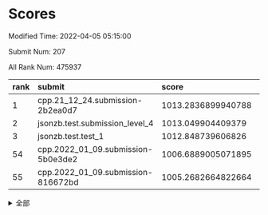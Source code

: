 # Scores

Modified Time: 2022-04-05 05:15:00

Submit Num: 207

All Rank Num: 475937

| rank |               submit               |       score        |       sigma        | pk_num |
| :--- | :--------------------------------- | :----------------- | :----------------- | :----- |
| 1    | cpp.21_12_24.submission-2b2ea0d7   | 1013.2836899940788 | 0.8262775614707729 | 9194   |
| 2    | jsonzb.test.submission_level_4     | 1013.049904409379  | 0.7978052128264997 | 9201   |
| 3    | jsonzb.test.test_1                 | 1012.848739606826  | 0.7998808364687933 | 9197   |
| 54   | cpp.2022_01_09.submission-5b0e3de2 | 1006.6889005071895 | 0.7399702898563028 | 9194   |
| 55   | cpp.2022_01_09.submission-816672bd | 1005.2682664822664 | 0.7357666993039059 | 9196   |


<details>
<summary>全部</summary>

| rank |                 submit                 |       score        |       sigma        | pk_num |
| :--- | :------------------------------------- | :----------------- | :----------------- | :----- |
| 1    | cpp.21_12_24.submission-2b2ea0d7       | 1013.2836899940788 | 0.8262775614707729 | 9194   |
| 2    | jsonzb.test.submission_level_4         | 1013.049904409379  | 0.7978052128264997 | 9201   |
| 3    | jsonzb.test.test_1                     | 1012.848739606826  | 0.7998808364687933 | 9197   |
| 4    | gobigger.level_3.submission_level_3_10 | 1011.7092110133297 | 0.7698597535115241 | 9200   |
| 5    | gobigger.level_3.submission_level_3_18 | 1011.7047977216059 | 0.7656219970029146 | 9198   |
| 6    | gobigger.level_3.submission_level_3_12 | 1011.5691488156805 | 0.7954789280818275 | 9195   |
| 7    | gobigger.level_3.submission_level_3_45 | 1011.3298508832645 | 0.7487885820453065 | 9188   |
| 8    | gobigger.level_3.submission_level_3_11 | 1011.2694860128527 | 0.7622207308838957 | 9199   |
| 9    | gobigger.level_3.submission_level_3_4  | 1011.2210594099839 | 0.7509159053308384 | 9201   |
| 10   | gobigger.level_3.submission_level_3_26 | 1011.0696446100862 | 0.7551996325663667 | 9201   |
| 11   | gobigger.level_3.submission_level_3_8  | 1011.0246714835686 | 0.7817873061313548 | 9195   |
| 12   | gobigger.level_3.submission_level_3_13 | 1010.7272678942022 | 0.7817364570908409 | 9201   |
| 13   | gobigger.level_3.submission_level_3_37 | 1010.6924781350357 | 0.7608983271669495 | 9199   |
| 14   | gobigger.level_3.submission_level_3_1  | 1010.667047496877  | 0.7560434719971991 | 9197   |
| 15   | gobigger.level_3.submission_level_3_36 | 1010.6241066563824 | 0.7452814158918887 | 9199   |
| 16   | gobigger.level_3.submission_level_3_31 | 1010.5402390537035 | 0.7530512013982583 | 9196   |
| 17   | gobigger.level_3.submission_level_3_49 | 1010.5111779670689 | 0.7693159750828197 | 9199   |
| 18   | gobigger.level_3.submission_level_3_21 | 1010.4498495867574 | 0.7511223955042402 | 9194   |
| 19   | gobigger.level_3.submission_level_3_17 | 1010.4405409159518 | 0.761216052585178  | 9200   |
| 20   | gobigger.level_3.submission_level_3_0  | 1010.3414897964287 | 0.8057328653673881 | 9196   |
| 21   | gobigger.level_3.submission_level_3_32 | 1010.3291573102039 | 0.7749360747811703 | 9195   |
| 22   | gobigger.level_3.submission_level_3_35 | 1010.3049432259845 | 0.7422358183867026 | 9193   |
| 23   | gobigger.level_3.submission_level_3_44 | 1010.2878547095829 | 0.7709397807829704 | 9196   |
| 24   | gobigger.level_3.submission_level_3_47 | 1010.2399026351803 | 0.7458060402525661 | 9195   |
| 25   | gobigger.level_3.submission_level_3_2  | 1010.2281421969556 | 0.7593304740350689 | 9195   |
| 26   | gobigger.level_3.submission_level_3_15 | 1010.1412503331744 | 0.7916135666277679 | 9197   |
| 27   | gobigger.level_3.submission_level_3_5  | 1010.1379364867273 | 0.7553359804719614 | 9194   |
| 28   | gobigger.level_3.submission_level_3_23 | 1010.032955046646  | 0.7509824299925595 | 9198   |
| 29   | gobigger.level_3.submission_level_3_34 | 1009.933422754592  | 0.7457300011013865 | 9192   |
| 30   | gobigger.level_3.submission_level_3_41 | 1009.9181209462944 | 0.7586258722834706 | 9198   |
| 31   | gobigger.level_3.submission_level_3_22 | 1009.8084805798886 | 0.7558346255771956 | 9197   |
| 32   | gobigger.level_3.submission_level_3_46 | 1009.7872887759731 | 0.7461565752374965 | 9195   |
| 33   | gobigger.level_3.submission_level_3_19 | 1009.7623486884002 | 0.743647679649199  | 9200   |
| 34   | gobigger.level_3.submission_level_3_16 | 1009.7314097812775 | 0.7671258322929048 | 9199   |
| 35   | gobigger.level_3.submission_level_3_48 | 1009.6602187151898 | 0.7465155882919982 | 9206   |
| 36   | gobigger.level_3.submission_level_3_25 | 1009.6148505106507 | 0.7506931077633711 | 9194   |
| 37   | gobigger.level_3.submission_level_3_39 | 1009.5732823322928 | 0.7624955762735717 | 9197   |
| 38   | gobigger.level_3.submission_level_3_29 | 1009.5200790422548 | 0.7742548736112651 | 9194   |
| 39   | gobigger.level_3.submission_level_3_7  | 1009.4218526765205 | 0.72070571211096   | 9195   |
| 40   | gobigger.level_3.submission_level_3_43 | 1009.3906377119591 | 0.767347615308876  | 9197   |
| 41   | gobigger.level_3.submission_level_3_14 | 1009.3789006918208 | 0.7736412418389659 | 9198   |
| 42   | gobigger.level_3.submission_level_3_42 | 1009.1504682788951 | 0.7641676463766867 | 9199   |
| 43   | gobigger.level_3.submission_level_3_20 | 1008.9975557080918 | 0.743809214929709  | 9199   |
| 44   | gobigger.level_3.submission_level_3_27 | 1008.9888752957886 | 0.7398273891329419 | 9194   |
| 45   | gobigger.level_3.submission_level_3_38 | 1008.9439400251831 | 0.7435934671687192 | 9198   |
| 46   | gobigger.level_3.submission_level_3_40 | 1008.9284653896336 | 0.7241097199481866 | 9196   |
| 47   | gobigger.level_3.submission_level_3_3  | 1008.9201501247445 | 0.7430329259551988 | 9200   |
| 48   | gobigger.level_3.submission_level_3_9  | 1008.8835976977491 | 0.7551621839802181 | 9194   |
| 49   | gobigger.level_3.submission_level_3_28 | 1008.5905827154338 | 0.725966627918159  | 9199   |
| 50   | gobigger.level_3.submission_level_3_6  | 1008.5654043358832 | 0.7776260236221366 | 9197   |
| 51   | gobigger.level_3.submission_level_3_24 | 1008.2977636976935 | 0.7345631408449838 | 9195   |
| 52   | gobigger.level_3.submission_level_3_33 | 1008.1698729432901 | 0.7339297789580445 | 9193   |
| 53   | gobigger.level_3.submission_level_3_30 | 1008.1493199183919 | 0.7293417415800818 | 9198   |
| 54   | cpp.2022_01_09.submission-5b0e3de2     | 1006.6889005071895 | 0.7399702898563028 | 9194   |
| 55   | cpp.2022_01_09.submission-816672bd     | 1005.2682664822664 | 0.7357666993039059 | 9196   |
| 56   | gobigger.level_1.submission_level_1_24 | 1004.7487325822625 | 0.7075534815544122 | 9200   |
| 57   | gobigger.level_1.submission_level_1_36 | 1004.5161074152298 | 0.7159476958917578 | 9193   |
| 58   | gobigger.level_1.submission_level_1_5  | 1004.359643888882  | 0.7239443233251308 | 9198   |
| 59   | gobigger.level_1.submission_level_1_32 | 1004.1866172659495 | 0.7279291763014307 | 9191   |
| 60   | gobigger.level_1.submission_level_1_47 | 1004.1529070195122 | 0.7273064683878419 | 9202   |
| 61   | gobigger.level_1.submission_level_1_34 | 1004.0933149077207 | 0.7084297569081135 | 9196   |
| 62   | gobigger.level_1.submission_level_1_31 | 1004.0340497308432 | 0.7159829002973828 | 9199   |
| 63   | gobigger.level_1.submission_level_1_3  | 1003.8757579896143 | 0.7216282913465143 | 9196   |
| 64   | gobigger.level_1.submission_level_1_23 | 1003.8641032488288 | 0.718825486670979  | 9202   |
| 65   | gobigger.level_1.submission_level_1_16 | 1003.7827651070743 | 0.7117667795044041 | 9195   |
| 66   | gobigger.level_1.submission_level_1_29 | 1003.768040843542  | 0.7123465894264189 | 9199   |
| 67   | gobigger.level_1.submission_level_1_40 | 1003.7527909338418 | 0.7157487432317261 | 9193   |
| 68   | gobigger.level_1.submission_level_1_28 | 1003.752777943996  | 0.7150477319804042 | 9200   |
| 69   | gobigger.level_1.submission_level_1_22 | 1003.7347764860089 | 0.7180185511209478 | 9201   |
| 70   | gobigger.level_1.submission_level_1_26 | 1003.6480815331427 | 0.7155342226064156 | 9198   |
| 71   | gobigger.level_1.submission_level_1_9  | 1003.5989919116639 | 0.7090185095767767 | 9198   |
| 72   | gobigger.level_1.submission_level_1_12 | 1003.5969087520704 | 0.7139275716436562 | 9196   |
| 73   | gobigger.level_1.submission_level_1_17 | 1003.5624453823718 | 0.721697820633341  | 9196   |
| 74   | gobigger.level_1.submission_level_1_46 | 1003.4022585054179 | 0.7087469352813063 | 9193   |
| 75   | gobigger.level_1.submission_level_1_21 | 1003.2837726839172 | 0.7142438059347878 | 9200   |
| 76   | gobigger.level_1.submission_level_1_7  | 1003.2823033266616 | 0.7159969821114281 | 9200   |
| 77   | gobigger.level_1.submission_level_1_38 | 1003.2404255071133 | 0.6996337882247345 | 9200   |
| 78   | gobigger.level_1.submission_level_1_2  | 1003.215800890078  | 0.7086311955004634 | 9195   |
| 79   | gobigger.level_1.submission_level_1_13 | 1003.1793906150509 | 0.7182030596701064 | 9194   |
| 80   | gobigger.level_1.submission_level_1_11 | 1003.098593219005  | 0.7156578587156696 | 9199   |
| 81   | gobigger.level_1.submission_level_1_10 | 1003.0825290242199 | 0.7161928351051308 | 9193   |
| 82   | gobigger.level_1.submission_level_1_4  | 1003.0241190421557 | 0.7056699172271691 | 9196   |
| 83   | gobigger.level_1.submission_level_1_19 | 1003.0070391562738 | 0.722085530073728  | 9197   |
| 84   | gobigger.level_1.submission_level_1_49 | 1002.9786107373325 | 0.7156574084934768 | 9198   |
| 85   | gobigger.level_1.submission_level_1_37 | 1002.9159084109975 | 0.7061016353529834 | 9195   |
| 86   | gobigger.level_1.submission_level_1_25 | 1002.8510635292768 | 0.7165256866914915 | 9192   |
| 87   | gobigger.level_1.submission_level_1_15 | 1002.7923545330541 | 0.726528257873235  | 9194   |
| 88   | gobigger.level_1.submission_level_1_41 | 1002.7868579194749 | 0.7036373251120173 | 9193   |
| 89   | gobigger.level_1.submission_level_1_35 | 1002.7863492510783 | 0.7145275715095646 | 9197   |
| 90   | gobigger.level_1.submission_level_1_33 | 1002.7570079655667 | 0.7064316105843602 | 9195   |
| 91   | gobigger.level_1.submission_level_1_18 | 1002.6981714274029 | 0.7277436350777109 | 9198   |
| 92   | gobigger.level_1.submission_level_1_39 | 1002.6879541895656 | 0.7154894913273847 | 9198   |
| 93   | gobigger.level_1.submission_level_1_48 | 1002.6465295823538 | 0.7149386710489418 | 9201   |
| 94   | gobigger.level_1.submission_level_1_14 | 1002.6159293391237 | 0.7144573959673944 | 9196   |
| 95   | gobigger.level_1.submission_level_1_30 | 1002.5772600716978 | 0.7202903896789704 | 9198   |
| 96   | gobigger.level_1.submission_level_1_43 | 1002.5631049061518 | 0.714108830478248  | 9192   |
| 97   | gobigger.level_1.submission_level_1_6  | 1002.5629083991614 | 0.7273222652210805 | 9188   |
| 98   | gobigger.level_1.submission_level_1_44 | 1002.5419291450268 | 0.7158331305194228 | 9197   |
| 99   | gobigger.level_1.submission_level_1_42 | 1002.5133293287225 | 0.7126468514728711 | 9197   |
| 100  | gobigger.level_1.submission_level_1_8  | 1002.4159226821021 | 0.7095945220123535 | 9199   |
| 101  | gobigger.level_1.submission_level_1_45 | 1002.4118775474683 | 0.7055770629070386 | 9193   |
| 102  | gobigger.level_1.submission_level_1_27 | 1002.4082173304384 | 0.7077857543162117 | 9191   |
| 103  | gobigger.level_1.submission_level_1_0  | 1002.2866545171565 | 0.7167755588814422 | 9199   |
| 104  | gobigger.level_1.submission_level_1_1  | 1001.9506505523161 | 0.7169921540562848 | 9200   |
| 105  | gobigger.level_1.submission_level_1_20 | 1001.8673973066659 | 0.7187982427463415 | 9202   |
| 106  | gobigger.random.submission_random_37   | 998.1908683088739  | 0.7083540029064247 | 9201   |
| 107  | gobigger.random.submission_random_27   | 997.5301806128186  | 0.7102707281606078 | 9198   |
| 108  | gobigger.random.submission_random_25   | 997.4682600369093  | 0.6977650948198583 | 9198   |
| 109  | gobigger.random.submission_random_41   | 997.1533663437256  | 0.7113035270465534 | 9193   |
| 110  | gobigger.random.submission_random_28   | 997.1126806010635  | 0.7173131300717575 | 9198   |
| 111  | gobigger.random.submission_random_35   | 997.0564154365321  | 0.6979901636853578 | 9197   |
| 112  | gobigger.random.submission_random_38   | 996.9412497006817  | 0.69878779006164   | 9198   |
| 113  | gobigger.random.submission_random_39   | 996.8938446468898  | 0.7086517602211364 | 9200   |
| 114  | gobigger.random.submission_random_49   | 996.8889993475495  | 0.7109422399612381 | 9189   |
| 115  | gobigger.random.submission_random_42   | 996.8871876173555  | 0.7104203769998451 | 9200   |
| 116  | gobigger.random.submission_random_9    | 996.7760305248074  | 0.70065146155803   | 9201   |
| 117  | gobigger.random.submission_random_21   | 996.7496624599561  | 0.696939277951547  | 9200   |
| 118  | gobigger.random.submission_random_10   | 996.6897869216969  | 0.7268007496014516 | 9205   |
| 119  | gobigger.random.submission_random_34   | 996.5524632029054  | 0.7193736131585945 | 9196   |
| 120  | gobigger.random.submission_random_13   | 996.4638474157623  | 0.7123801241305195 | 9199   |
| 121  | gobigger.random.submission_random_18   | 996.4311776209549  | 0.7089405187538907 | 9202   |
| 122  | gobigger.random.submission_random_26   | 996.4061059145114  | 0.706424114753371  | 9195   |
| 123  | gobigger.random.submission_random_44   | 996.3897929329478  | 0.7090899591733735 | 9197   |
| 124  | gobigger.random.submission_random_31   | 996.3302842235728  | 0.7148369121647484 | 9196   |
| 125  | gobigger.random.submission_random_1    | 996.2567255308525  | 0.722177318395704  | 9195   |
| 126  | gobigger.random.submission_random_16   | 996.2282402958992  | 0.7242504882090722 | 9195   |
| 127  | gobigger.random.submission_random_20   | 996.2246697000334  | 0.6990560131334429 | 9201   |
| 128  | gobigger.random.submission_random_32   | 996.1998541521333  | 0.7061218402789108 | 9195   |
| 129  | gobigger.random.submission_random_0    | 996.1977435005874  | 0.7080226793979605 | 9200   |
| 130  | gobigger.random.submission_random_30   | 996.1132162980686  | 0.7029080802565748 | 9196   |
| 131  | gobigger.random.submission_random_33   | 996.0784188988134  | 0.7158471147740652 | 9197   |
| 132  | gobigger.random.submission_random_46   | 995.9535573307969  | 0.7035740085934672 | 9194   |
| 133  | gobigger.random.submission_random_11   | 995.8977823115658  | 0.7148816640743685 | 9204   |
| 134  | gobigger.random.submission_random_45   | 995.8896749849457  | 0.7081932655885359 | 9197   |
| 135  | gobigger.random.submission_random_3    | 995.8792817684639  | 0.7221385145276839 | 9201   |
| 136  | gobigger.random.submission_random_22   | 995.8641066898244  | 0.7085957651989598 | 9198   |
| 137  | gobigger.random.submission_random_12   | 995.832433888352   | 0.7183625723821739 | 9200   |
| 138  | gobigger.random.submission_random_7    | 995.8287239128359  | 0.7253484930745933 | 9197   |
| 139  | gobigger.random.submission_random_14   | 995.8221075022507  | 0.7083405086176857 | 9195   |
| 140  | gobigger.random.submission_random_43   | 995.8004146510198  | 0.7042759132479073 | 9191   |
| 141  | gobigger.random.submission_random_5    | 995.7774788685542  | 0.7170271517006473 | 9196   |
| 142  | gobigger.random.submission_random_36   | 995.5802095894471  | 0.7225048362377675 | 9194   |
| 143  | gobigger.random.submission_random_47   | 995.5343051734469  | 0.7123411491673813 | 9192   |
| 144  | gobigger.random.submission_random_8    | 995.477728272336   | 0.7116290110428676 | 9195   |
| 145  | gobigger.random.submission_random_23   | 995.4113992612041  | 0.7078431792896942 | 9197   |
| 146  | gobigger.random.submission_random_15   | 995.4013171061933  | 0.7041711462438521 | 9198   |
| 147  | gobigger.random.submission_random_29   | 995.3338110696789  | 0.7124561083738729 | 9197   |
| 148  | gobigger.random.submission_random_48   | 995.215128320532   | 0.6985124563332128 | 9196   |
| 149  | gobigger.random.submission_random_19   | 995.1634813852907  | 0.7098693771421257 | 9197   |
| 150  | gobigger.random.submission_random_2    | 995.1111439248936  | 0.7246596526178491 | 9193   |
| 151  | gobigger.random.submission_random_40   | 995.1015025683944  | 0.7110539533316583 | 9198   |
| 152  | gobigger.random.submission_random_4    | 995.085363241776   | 0.7027444918705773 | 9197   |
| 153  | gobigger.level_2.submission_level_2_6  | 994.9313325306564  | 0.7352005817490201 | 9198   |
| 154  | gobigger.random.submission_random_6    | 994.8027680893601  | 0.7114057967633073 | 9189   |
| 155  | gobigger.random.submission_random_17   | 994.7830557022268  | 0.7235719909418891 | 9195   |
| 156  | gobigger.random.submission_random_24   | 994.6740687555159  | 0.7129554995603119 | 9200   |
| 157  | gobigger.level_2.submission_level_2_20 | 994.439109969283   | 0.7307579126748315 | 9198   |
| 158  | gobigger.level_2.submission_level_2_34 | 994.2225532035699  | 0.7294541363256618 | 9196   |
| 159  | gobigger.level_2.submission_level_2_46 | 994.0562458466966  | 0.7350242508352648 | 9197   |
| 160  | gobigger.level_2.submission_level_2_0  | 993.4792462743914  | 0.7294115243587909 | 9199   |
| 161  | gobigger.level_2.submission_level_2_29 | 993.4755287260477  | 0.7321572009716275 | 9200   |
| 162  | gobigger.level_2.submission_level_2_39 | 993.4174995267099  | 0.7533160191519995 | 9201   |
| 163  | gobigger.level_2.submission_level_2_13 | 993.3067956048369  | 0.7323782103090934 | 9194   |
| 164  | gobigger.level_2.submission_level_2_43 | 993.280246409989   | 0.734981858929399  | 9199   |
| 165  | gobigger.level_2.submission_level_2_12 | 993.2300892399039  | 0.7385922535801752 | 9199   |
| 166  | gobigger.level_2.submission_level_2_22 | 992.838541249333   | 0.7236699706057214 | 9199   |
| 167  | gobigger.level_2.submission_level_2_17 | 992.8341728478623  | 0.7427860581200909 | 9197   |
| 168  | gobigger.level_2.submission_level_2_9  | 992.8092701711586  | 0.756024118432404  | 9201   |
| 169  | gobigger.level_2.submission_level_2_37 | 992.767628536039   | 0.7378362155877932 | 9196   |
| 170  | gobigger.level_2.submission_level_2_23 | 992.6610497415855  | 0.7550177904868958 | 9194   |
| 171  | gobigger.level_2.submission_level_2_27 | 992.6287042064115  | 0.7197044494741155 | 9201   |
| 172  | gobigger.level_2.submission_level_2_15 | 992.4299535517699  | 0.7381871046057652 | 9197   |
| 173  | gobigger.level_2.submission_level_2_2  | 992.4293826611732  | 0.7491512284868042 | 9193   |
| 174  | gobigger.level_2.submission_level_2_3  | 992.3695561288182  | 0.7489711972191212 | 9197   |
| 175  | gobigger.level_2.submission_level_2_7  | 992.3405163251747  | 0.7315115435022878 | 9192   |
| 176  | gobigger.level_2.submission_level_2_33 | 992.3235423364761  | 0.7345394702511937 | 9194   |
| 177  | gobigger.level_2.submission_level_2_44 | 992.3185707598944  | 0.7425026042922783 | 9193   |
| 178  | gobigger.level_2.submission_level_2_48 | 992.1307574024696  | 0.7369291751810434 | 9194   |
| 179  | gobigger.level_2.submission_level_2_8  | 992.1049256923802  | 0.755210736394004  | 9197   |
| 180  | gobigger.level_2.submission_level_2_42 | 992.0768844586098  | 0.7404912670735369 | 9194   |
| 181  | gobigger.level_2.submission_level_2_30 | 992.0406147418643  | 0.7446941682203981 | 9195   |
| 182  | gobigger.level_2.submission_level_2_26 | 991.9883946740952  | 0.7420609013650871 | 9200   |
| 183  | gobigger.level_2.submission_level_2_10 | 991.9757840478816  | 0.7492837545746791 | 9198   |
| 184  | gobigger.level_2.submission_level_2_24 | 991.975760567338   | 0.7497527691614879 | 9194   |
| 185  | gobigger.level_2.submission_level_2_49 | 991.9486029570702  | 0.7508922571575969 | 9193   |
| 186  | gobigger.level_2.submission_level_2_35 | 991.8922513787721  | 0.750707886852287  | 9192   |
| 187  | gobigger.level_2.submission_level_2_25 | 991.7671886983297  | 0.7513851536307773 | 9196   |
| 188  | gobigger.level_2.submission_level_2_11 | 991.7444056748709  | 0.7553027508147746 | 9201   |
| 189  | gobigger.level_2.submission_level_2_38 | 991.7218982284494  | 0.7440087310973639 | 9196   |
| 190  | gobigger.level_2.submission_level_2_28 | 991.7199831760181  | 0.7356796372875299 | 9193   |
| 191  | gobigger.level_2.submission_level_2_1  | 991.5771649865617  | 0.7649112141523269 | 9200   |
| 192  | gobigger.level_2.submission_level_2_21 | 991.4596736753615  | 0.7321746206534734 | 9203   |
| 193  | gobigger.level_2.submission_level_2_47 | 991.3756340217118  | 0.7528476804304662 | 9192   |
| 194  | gobigger.level_2.submission_level_2_41 | 991.2966961691704  | 0.7425658524595286 | 9198   |
| 195  | gobigger.level_2.submission_level_2_31 | 991.2763227233689  | 0.7411762397298212 | 9196   |
| 196  | gobigger.level_2.submission_level_2_19 | 991.2580188768596  | 0.7573068645379012 | 9200   |
| 197  | gobigger.level_2.submission_level_2_18 | 991.0844441299064  | 0.7493028088850388 | 9199   |
| 198  | gobigger.level_2.submission_level_2_4  | 991.0760771565368  | 0.7644320265490602 | 9190   |
| 199  | gobigger.level_2.submission_level_2_40 | 991.0475202602197  | 0.7566605644000947 | 9201   |
| 200  | gobigger.level_2.submission_level_2_45 | 990.9832842182045  | 0.7434080745165854 | 9199   |
| 201  | gobigger.level_2.submission_level_2_32 | 990.9601125556704  | 0.7508118098845616 | 9199   |
| 202  | gobigger.level_2.submission_level_2_14 | 990.6414285915487  | 0.737393972226933  | 9200   |
| 203  | gobigger.level_2.submission_level_2_5  | 990.4895278487285  | 0.783239881139406  | 9198   |
| 204  | gobigger.level_2.submission_level_2_16 | 990.0113107698879  | 0.7622538195337827 | 9194   |
| 205  | gobigger.level_2.submission_level_2_36 | 989.3313565047043  | 0.7832081382715367 | 9195   |
| 206  | gobigger.none.submission_none_1        | 977.1950724217038  | 1.3636281604937346 | 9198   |
| 207  | gobigger.none.submission_none_0        | 976.0500962767536  | 1.4686065902995293 | 9198   |

</details>
